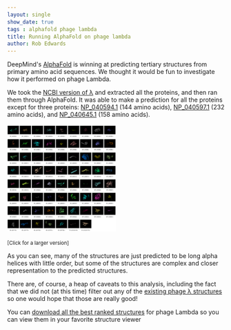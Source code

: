 ```yaml
---
layout: single
show_date: true
tags : alphafold phage lambda
title: Running AlphaFold on phage lambda
author: Rob Edwards
---
```


<style>
img{max-width: 50%;}
table, th, td {border: 1px solid;}
</style>

DeepMind's [AlphaFold](https://github.com/deepmind/alphafold) is winning at predicting tertiary structures from primary amino acid sequences. We thought it would be fun to investigate how it performed on phage Lambda.

We took the [NCBI version of &lambda;](https://www.ncbi.nlm.nih.gov/nuccore/NC_001416.1/) and extracted all the proteins, and then ran them through AlphaFold. It was able to make a prediction for all the proteins except for three proteins: [NP_040594.1](https://www.ncbi.nlm.nih.gov/protein/NP_040594.1/) (144 amino acids), [NP_040597.1](https://www.ncbi.nlm.nih.gov/protein/NP_040597.1/) (232 amino acids), and [NP_040645.1](https://www.ncbi.nlm.nih.gov/protein/NP_040645.1) (158 amino acids). 

[![Structures of all phage &lambda; proteins](/assets/images/phage_lambda/phage_lambda.png "Aren't they pretty!")](/assets/images/phage_lambda//phage_lambda.png)

<small>[Click for a larger version]</small>

As you can see, many of the structures are just predicted to be long alpha helices with little order, but some of the structures are complex and closer representation to the predicted structures.

There are, of course, a heap of caveats to this analysis, including the fact that we did not (at this time) filter out any of the [existing phage &lambda; structures](https://www.rcsb.org/search?request=%7B%22query%22%3A%7B%22type%22%3A%22group%22%2C%22nodes%22%3A%5B%7B%22type%22%3A%22group%22%2C%22nodes%22%3A%5B%7B%22type%22%3A%22group%22%2C%22nodes%22%3A%5B%7B%22type%22%3A%22terminal%22%2C%22service%22%3A%22full_text%22%2C%22parameters%22%3A%7B%22value%22%3A%22lambda%22%7D%7D%5D%2C%22logical_operator%22%3A%22and%22%7D%5D%2C%22logical_operator%22%3A%22and%22%2C%22label%22%3A%22full_text%22%7D%5D%2C%22logical_operator%22%3A%22and%22%7D%2C%22return_type%22%3A%22entry%22%2C%22request_info%22%3A%7B%22query_id%22%3A%22b43e87e4e767ce4d36b9d6816c4a9785%22%7D%2C%22request_options%22%3A%7B%22pager%22%3A%7B%22start%22%3A0%2C%22rows%22%3A25%7D%2C%22scoring_strategy%22%3A%22combined%22%2C%22sort%22%3A%5B%7B%22sort_by%22%3A%22score%22%2C%22direction%22%3A%22desc%22%7D%5D%7D%7D) so one would hope that those are really good!

You can [download all the best ranked structures](/assets/images/phage_lambda/lambda_structures.zip) for phage Lambda so you can view them in your favorite structure viewer




